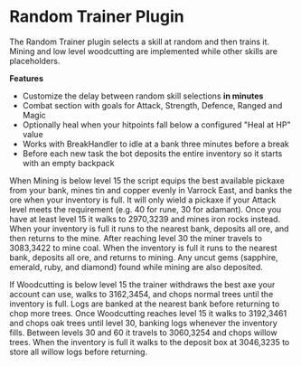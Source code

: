 # Random Trainer Plugin

The Random Trainer plugin selects a skill at random and then trains it.  Mining and low level woodcutting are implemented while other skills are placeholders.

**Features**

* Customize the delay between random skill selections **in minutes**
* Combat section with goals for Attack, Strength, Defence, Ranged and Magic
* Optionally heal when your hitpoints fall below a configured "Heal at HP" value
* Works with BreakHandler to idle at a bank three minutes before a break
* Before each new task the bot deposits the entire inventory so it starts with an empty backpack

When Mining is below level 15 the script equips the best available pickaxe from your bank, mines tin and copper evenly in Varrock East, and banks the ore when your inventory is full.  It will only wield a pickaxe if your Attack level meets the requirement (e.g. 40 for rune, 30 for adamant). Once you have at least level 15 it walks to 2970,3239 and mines iron rocks instead.  When your inventory is full it runs to the nearest bank, deposits all ore, and then returns to the mine. After reaching level 30 the miner travels to 3083,3422 to mine coal. When the inventory is full it runs to the nearest bank, deposits all ore, and returns to mining.  Any uncut gems (sapphire, emerald, ruby, and diamond) found while mining are also deposited.

If Woodcutting is below level 15 the trainer withdraws the best axe your account can use, walks to 3162,3454, and chops normal trees until the inventory is full. Logs are banked at the nearest bank before returning to chop more trees. Once Woodcutting reaches level 15 it walks to 3192,3461 and chops oak trees until level 30, banking logs whenever the inventory fills. Between levels 30 and 60 it travels to 3060,3254 and chops willow trees. When the inventory is full it walks to the deposit box at 3046,3235 to store all willow logs before returning.